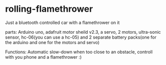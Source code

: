 # rolling-flamethrower
Just a bluetooth controlled car with a flamethrower on it

parts: Arduino uno, adafruit motor sheild v2.3, a servo, 2 motors, ultra-sonic sensor, hc-06(you can use a hc-05) and 2 separate battery packs(one for the arduino and one for the motors and servo)

Functions: Automatic slow-down when too close to an obstacle, controll with you phone and a flamethrower :) 

